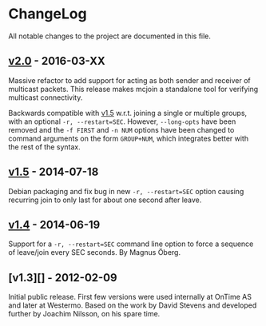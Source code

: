 ChangeLog
=========

All notable changes to the project are documented in this file.


[v2.0][UNRELEASED] - 2016-03-XX
-------------------------------

Massive refactor to add support for acting as both sender and receiver
of multicast packets.  This release makes mcjoin a standalone tool for
verifying multicast connectivity.

Backwards compatible with [v1.5][] w.r.t. joining a single or multiple
groups, with an optional `-r, --restart=SEC`.  However, `--long-opts`
have been removed and the `-f FIRST` and `-n NUM` options have been
changed to command arguments on the form `GROUP+NUM`, which integrates
better with the rest of the syntax.


[v1.5][] - 2014-07-18
---------------------

Debian packaging and fix bug in new `-r, --restart=SEC` option causing
recurring join to only last for about one second after leave.


[v1.4][] - 2014-06-19
---------------------

Support for a `-r, --restart=SEC` command line option to force a
sequence of leave/join every SEC seconds.  By Magnus Öberg.


[v1.3][] - 2012-02-09
---------------------

Initial public release.  First few versions were used internally at
OnTime AS and later at Westermo.  Based on the work by David Stevens
and developed further by Joachim Nilsson, on his spare time.


[UNRELEASED]: https://github.com/troglobit/mcjoin/compare/v1.5...HEAD
[v2.0]:       https://github.com/troglobit/mcjoin/compare/1.5...2.0
[v1.5]:       https://github.com/troglobit/mcjoin/compare/1.4...1.5
[v1.4]:       https://github.com/troglobit/mcjoin/compare/1.3...1.4
